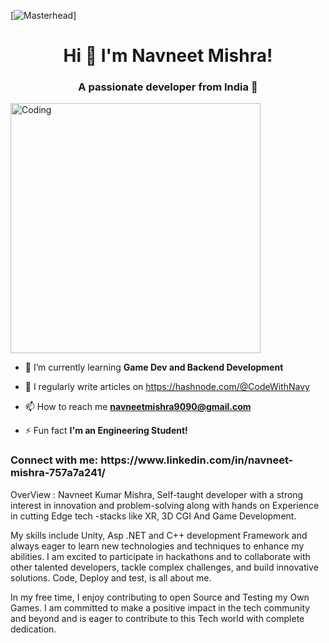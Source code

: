 [![Masterhead](https://miro.medium.com/max/1600/0*C-cPP9D2MIyeexAT.gif)]

<h1 align="center">Hi 👋 I'm Navneet Mishra! </h1>
<h3 align="center">A passionate developer from India 📌 </h3>
<img align="center" display="flex" justify-content="center" className="img" alt="Coding" width="400" src="https://i.pinimg.com/originals/f1/e7/34/f1e734f9cade86fe737a9aa404ad5677.gif">

- 🌱 I’m currently learning **Game Dev and Backend Development**

- 📝 I regularly write articles on https://hashnode.com/@CodeWithNavy

- 📫 How to reach me **navneetmishra9090@gmail.com**

- ⚡ Fun fact **I'm an Engineering Student!**

<h3 align="left">Connect with me: https://www.linkedin.com/in/navneet-mishra-757a7a241/</h3>
OverView : Navneet Kumar Mishra, Self-taught developer with a strong interest in innovation and problem-solving along with hands on Experience in cutting Edge tech -stacks like XR, 3D CGI And Game Development.

My skills include Unity, Asp .NET and C++ development Framework and always eager to learn new technologies and techniques to enhance my abilities. I am excited to participate in hackathons and to collaborate with other talented developers, tackle complex challenges, and build innovative solutions.
Code, Deploy and test, is all about me.

In my free time, I enjoy contributing to open Source and Testing my Own Games. I am committed to make a positive impact in the tech community and beyond and is eager to contribute to this Tech world with complete dedication.

